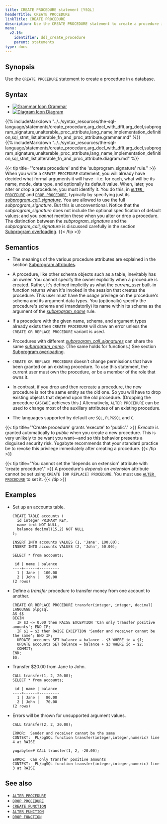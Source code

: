 ```yaml
---
title: CREATE PROCEDURE statement [YSQL]
headerTitle: CREATE PROCEDURE
linkTitle: CREATE PROCEDURE
description: Use the CREATE PROCEDURE statement to create a procedure in a database.
menu:
  v2.16:
    identifier: ddl_create_procedure
    parent: statements
type: docs
---
```


## Synopsis

Use the `CREATE PROCEDURE` statement to create a procedure in a database.

## Syntax

<ul class="nav nav-tabs nav-tabs-yb">
  <li>
    <a href="#grammar" class="nav-link active" id="grammar-tab" data-bs-toggle="tab" role="tab" aria-controls="grammar" aria-selected="true">
      <img src="/icons/file-lines.svg" alt="Grammar Icon">
      Grammar
    </a>
  </li>
  <li>
    <a href="#diagram" class="nav-link" id="diagram-tab" data-bs-toggle="tab" role="tab" aria-controls="diagram" aria-selected="false">
      <img src="/icons/diagram.svg" alt="Diagram Icon">
      Diagram
    </a>
  </li>
</ul>

<div class="tab-content">
  <div id="grammar" class="tab-pane fade show active" role="tabpanel" aria-labelledby="grammar-tab">
  {{% includeMarkdown "../../syntax_resources/the-sql-language/statements/create_procedure,arg_decl_with_dflt,arg_decl,subprogram_signature,unalterable_proc_attribute,lang_name,implementation_definition,sql_stmt_list,alterable_fn_and_proc_attribute.grammar.md" %}}
  </div>
  <div id="diagram" class="tab-pane fade" role="tabpanel" aria-labelledby="diagram-tab">
  {{% includeMarkdown "../../syntax_resources/the-sql-language/statements/create_procedure,arg_decl_with_dflt,arg_decl,subprogram_signature,unalterable_proc_attribute,lang_name,implementation_definition,sql_stmt_list,alterable_fn_and_proc_attribute.diagram.md" %}}
  </div>
</div>

{{< tip title="'create procedure' and the 'subprogram_signature' rule." >}}
When you write a `CREATE PROCEDURE` statement, you will already have decided what formal arguments it will have—i.e. for each, what will be its name, mode, data type, and optionally its default value. When, later, you alter or drop a procedure, you must identify it. You do this, in  [`ALTER PROCEDURE`](../ddl_alter_procedure/) and [`DROP PROCEDURE`](../ddl_drop_procedure/), typically by specifying just its _[subprogram_call_signature](../../../user-defined-subprograms-and-anon-blocks/subprogram-overloading/#subprogram-call-signature)_. You are allowed to use the full _subprogram_signature_. But this is unconventional. Notice that the _subprogram_signature_ does not include the optional specification of default values; and you _cannot_ mention these when you alter or drop a procedure. The distinction between the _subprogram_signature_ and the _subprogram_call_signature_ is discussed carefully in the section [Subprogram overloading](../../../user-defined-subprograms-and-anon-blocks/subprogram-overloading/).
{{< /tip >}}


## Semantics

- The meanings of the various procedure attributes are explained in the section [Subprogram attributes](../../../user-defined-subprograms-and-anon-blocks/subprogram-attributes/).

- A procedure, like other schema objects such as a table, inevitably has an owner. You cannot specify the owner explicitly when a procedure is created. Rather, it's defined implicitly as what the _current_user_ built-in function returns when it's invoked in the session that creates the procedure. This user must have the _usage_ privilege on the procedure's schema and its argument data types. You (optionally) specify the procedure's schema and (mandatorily) its name within its schema as the argument of the _[subprogram_name](../../../syntax_resources/grammar_diagrams/#subprogram-name)_ rule.

- If a procedure with the given name, schema, and argument types already exists then `CREATE PROCEDURE` will draw an error unless the `CREATE OR REPLACE PROCEDURE` variant is used.

- Procedures with different _[subprogram_call_signatures](../../../user-defined-subprograms-and-anon-blocks/subprogram-overloading/#subprogram-call-signature)_ can share the same _[subprogram_name](../../../syntax_resources/grammar_diagrams/#subprogram-name)_. (The same holds for functions.) See section [Subprogram overloading](../../../user-defined-subprograms-and-anon-blocks/subprogram-overloading/).

- `CREATE OR REPLACE PROCEDURE` doesn't change permissions that have been granted on an existing procedure. To use this statement, the current user must own the procedure, or be a member of the role that owns it.

- In contrast, if you drop and then recreate a procedure, the new procedure is not the same entity as the old one. So you will have to drop existing objects that depend upon the old procedure. (Dropping the procedure `CASCADE` achieves this.) Alternatively, `ALTER PROCEDURE` can be used to change most of the auxiliary attributes of an existing procedure.
- The languages supported by default are `SQL`, `PLPGSQL` and `C`.

{{< tip title="'Create procedure' grants 'execute' to 'public'." >}}
_Execute_ is granted automatically to _public_ when you create a new procedure. This is very unlikely to be want you want—and so this behavior presents a disguised security risk. Yugabyte recommends that your standard practice be to revoke this privilege immediately after creating a procedure.
{{< /tip >}}

{{< tip title="You cannot set the 'depends on extension' attribute with 'create procedure'." >}}
A procedure's _depends on extension_ attribute cannot be set using `CREATE [OR REPLACE] PROCEDURE`. You must use [`ALTER PROCEDURE`](../ddl_alter_procedure) to set it.
{{< /tip >}}

## Examples

- Set up an accounts table.
    ```plpgsql
    CREATE TABLE accounts (
      id integer PRIMARY KEY,
      name text NOT NULL,
      balance decimal(15,2) NOT NULL
    );

    INSERT INTO accounts VALUES (1, 'Jane', 100.00);
    INSERT INTO accounts VALUES (2, 'John', 50.00);

    SELECT * from accounts;
    ```

    ```output
     id | name | balance
    ----+------+---------
      1 | Jane |  100.00
      2 | John |   50.00
    (2 rows)
    ```
- Define a _transfer_ procedure to transfer money from one account to another.

  ```plpgsql
  CREATE OR REPLACE PROCEDURE transfer(integer, integer, decimal)
  LANGUAGE plpgsql
  AS $$
  BEGIN
    IF $3 <= 0.00 then RAISE EXCEPTION 'Can only transfer positive amounts'; END IF;
    IF $1 = $2 then RAISE EXCEPTION 'Sender and receiver cannot be the same'; END IF;
    UPDATE accounts SET balance = balance - $3 WHERE id = $1;
    UPDATE accounts SET balance = balance + $3 WHERE id = $2;
    COMMIT;
  END;
  $$;
  ```

- Transfer $20.00 from Jane to John.

  ```plpgsql
  CALL transfer(1, 2, 20.00);
  SELECT * from accounts;
  ```

  ```output
   id | name | balance
  ----+------+---------
    1 | Jane |   80.00
    2 | John |   70.00
  (2 rows)
  ```

- Errors will be thrown for unsupported argument values.

  ```plpgsql
  CALL transfer(2, 2, 20.00);
  ```

  ```output
  ERROR:  Sender and receiver cannot be the same
  CONTEXT:  PL/pgSQL function transfer(integer,integer,numeric) line 4 at RAISE
  ```

  ```plpgsql
  yugabyte=# CALL transfer(1, 2, -20.00);
  ```

  ```output
  ERROR:  Can only transfer positive amounts
  CONTEXT:  PL/pgSQL function transfer(integer,integer,numeric) line 3 at RAISE
  ```

## See also

- [`ALTER PROCEDURE`](../ddl_alter_procedure)
- [`DROP PROCEDURE`](../ddl_drop_procedure)
- [`CREATE FUNCTION`](../ddl_create_function)
- [`ALTER FUNCTION`](../ddl_alter_function)
- [`DROP FUNCTION`](../ddl_drop_function)
